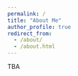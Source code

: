 ```yaml
---
permalink: /
title: "About Me"
author_profile: true
redirect_from: 
  - /about/
  - /about.html
---
```


TBA